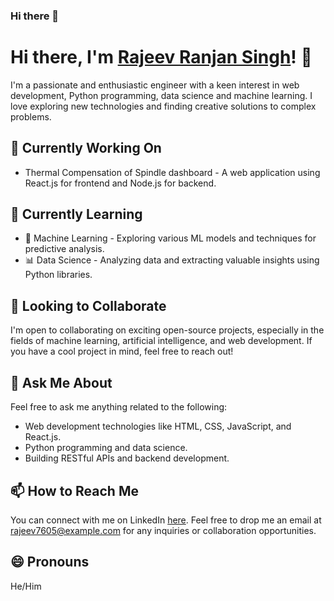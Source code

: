 ### Hi there 👋

<!--
**rrsrnc/rrsrnc** is a ✨ _special_ ✨ repository because its `README.md` (this file) appears on your GitHub profile.

Here are some ideas to get you started:

- 🔭 I’m currently working on ...
- 🌱 I’m currently learning ...
- 👯 I’m looking to collaborate on ...
- 🤔 I’m looking for help with ...
- 💬 Ask me about ...
- 📫 How to reach me: ...
- 😄 Pronouns: ...
- ⚡ Fun fact: ...
-->
# Hi there, I'm [Rajeev Ranjan Singh](www.linkedin.com/in/rajeev-ranjan-singh-rrs)! 👋

<!-- Add a brief introduction about yourself -->
I'm a passionate and enthusiastic engineer with a keen interest in web development, Python programming, data science and machine learning. I love exploring new technologies and finding creative solutions to complex problems.

## 🔭 Currently Working On

- Thermal Compensation of Spindle dashboard - A web application using React.js for frontend and Node.js for backend.

## 🌱 Currently Learning
 - :robot: Machine Learning - Exploring various ML models and techniques for predictive analysis.
- :bar_chart: Data Science - Analyzing data and extracting valuable insights using Python libraries.

## 👯 Looking to Collaborate

I'm open to collaborating on exciting open-source projects, especially in the fields of machine learning, artificial intelligence, and web development. If you have a cool project in mind, feel free to reach out!


## 💬 Ask Me About

Feel free to ask me anything related to the following:

- Web development technologies like HTML, CSS, JavaScript, and React.js.
- Python programming and data science.
- Building RESTful APIs and backend development.

## 📫 How to Reach Me

You can connect with me on LinkedIn [here](www.linkedin.com/in/rajeev-ranjan-singh-rrs). Feel free to drop me an email at rajeev7605@example.com for any inquiries or collaboration opportunities.

## 😄 Pronouns

He/Him

